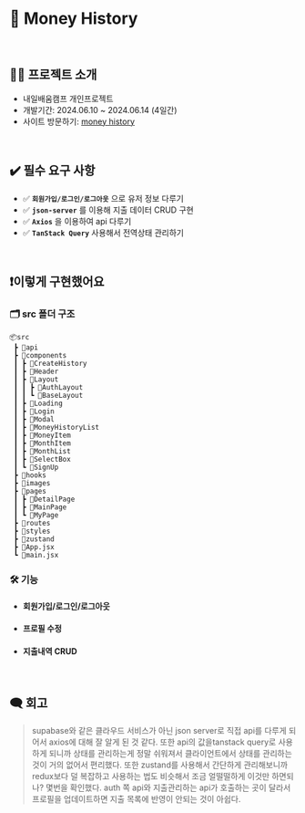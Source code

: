 # 💸 Money History
<br/>

## 👩‍💻 프로젝트 소개
- 내일배움캠프 개인프로젝트
- 개발기간: 2024.06.10 ~ 2024.06.14 (4일간)
- 사이트 방문하기: [money history](https://money-history.vercel.app/)
<br/>

## ✔️ 필수 요구 사항
 - ✅ **`회원가입/로그인/로그아웃`** 으로 유저 정보 다루기
 - ✅ **`json-server`** 를 이용해 지출 데이터 CRUD 구현
 - ✅ **`Axios`** 을 이용하여 api 다루기
 - ✅ **`TanStack Query`** 사용해서 전역상태 관리하기

<br/>

## ❗이렇게 구현했어요

### 🗂️ src 폴더 구조
```
📦src
 ┣ 📂api
 ┣ 📂components
 ┃ ┣ 📂CreateHistory
 ┃ ┣ 📂Header
 ┃ ┣ 📂Layout
 ┃ ┃ ┣ 📂AuthLayout
 ┃ ┃ ┗ 📂BaseLayout
 ┃ ┣ 📂Loading
 ┃ ┣ 📂Login
 ┃ ┣ 📂Modal
 ┃ ┣ 📂MoneyHistoryList
 ┃ ┣ 📂MoneyItem
 ┃ ┣ 📂MonthItem
 ┃ ┣ 📂MonthList
 ┃ ┣ 📂SelectBox
 ┃ ┗ 📂SignUp
 ┣ 📂hooks
 ┣ 📂images
 ┣ 📂pages
 ┃ ┣ 📂DetailPage
 ┃ ┣ 📂MainPage
 ┃ ┗ 📂MyPage
 ┣ 📂routes
 ┣ 📂styles
 ┣ 📂zustand
 ┣ 📜App.jsx
 ┗ 📜main.jsx
```

### 🛠️ 기능
- #### 회원가입/로그인/로그아웃
- #### 프로필 수정
- #### 지출내역 CRUD

<br/>

## 🗨️ 회고
> supabase와 같은 클라우드 서비스가 아닌 json server로 직접 api를 다루게 되어서 axios에 대해 잘 알게 된 것 같다. 또한 api의 값을tanstack query로 사용하게 되니까 상태를 관리하는게 정말 쉬워져서 클라이언트에서 상태를 관리하는 것이 거의 없어서 편리했다. 또한 zustand를 사용해서 간단하게 관리해보니까 redux보다 덜 복잡하고 사용하는 법도 비슷해서 조금 얼떨떨하게 이것만 하면되나? 몇번을 확인했다. auth 쪽 api와 지출관리하는 api가 호출하는 곳이 달라서 프로필을 업데이트하면 지출 목록에 반영이 안되는 것이 아쉽다.
